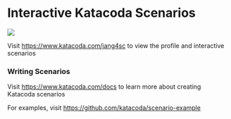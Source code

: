 # Interactive Katacoda Scenarios

[![](http://shields.katacoda.com/katacoda/jang4sc/count.svg)](https://www.katacoda.com/jang4sc "Get your profile on Katacoda.com")

Visit https://www.katacoda.com/jang4sc to view the profile and interactive scenarios

### Writing Scenarios
Visit https://www.katacoda.com/docs to learn more about creating Katacoda scenarios

For examples, visit https://github.com/katacoda/scenario-example
